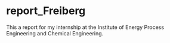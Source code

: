 # report_Freiberg
This a report for my internship at the Institute of Energy Process Engineering and Chemical Engineering.
